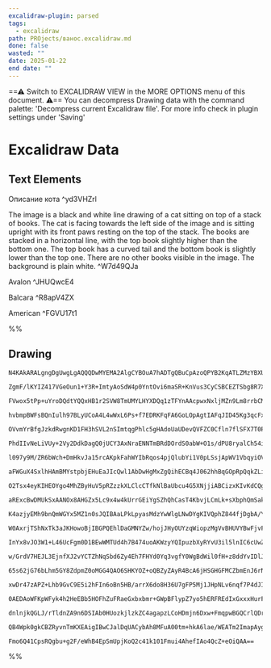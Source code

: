 ```yaml
---
excalidraw-plugin: parsed
tags:
  - excalidraw
path: PROjects/ванос.excalidraw.md
done: false
wasted: ""
date: 2025-01-22
end date: ""
---
```

==⚠  Switch to EXCALIDRAW VIEW in the MORE OPTIONS menu of this document. ⚠== You can decompress Drawing data with the command palette: 'Decompress current Excalidraw file'. For more info check in plugin settings under 'Saving'


# Excalidraw Data

## Text Elements
Описание кота ^yd3VHZrl

The image is a black and white line drawing of a cat sitting on top of a stack of books. The cat is facing towards the left side of the image and is sitting upright with its front paws resting on the top of the stack. The books are stacked in a horizontal line, with the top book slightly higher than the bottom one. The top book has a curved tail and the bottom book is slightly lower than the top one. There are no other books visible in the image. The background is plain white. ^W7d49QJa

Avalon ^JHUQwcE4

Balcara ^R8apV4ZX

American ^FGVU17t1

%%
## Drawing
```compressed-json
N4KAkARALgngDgUwgLgAQQQDwMYEMA2AlgCYBOuA7hADTgQBuCpAzoQPYB2KqATLZMzYBXUtiRoIACyhQ4zZAHoFAc0JRJQgEYA6bGwC2CgF7N6hbEcK4OCtptbErHALRY8RMpWdx8Q1TdIEfARcZgRmBShcZQUebQB2bQAWGjoghH0EDihmbgBtcDBQMBKIEm4IAHV44iSATgBFAClcVJLIWEQKqCwoNtLMbmck+IAGbQAOAFYANh5RuamJgEYA

ZgmF/lKYIZ417VGeOun1+Y3R+ImtyAoSdW4p0YntOvi6maSR+KnVus3CyCSBCEZTSbg8R7XCDWZTBbijKHMKCkNgAawQAGE2Pg2KQKgBiZYIIlE/qQTS4bCo5QooQcYhYnF4iTI6zMOC4QLZMkQABmhHw+AAyrA4RJBB4eUiUejKndJODEci0QgRTAxegJeUobTQRxwrk0MsoWwOdg1DsjaMEQCIDThHAAJLEQ2oPIAXShvPImWd3A4QkFUMI9Kw

FVwox5tPp+uYroDQdtYQQxHB1r2SVW8TmUMYLHYXDQq1zTFYnAAcpwxNxljMZn9Lm8rrbCMwACLpHqptC8ghhKGaYT0gCiwUy2XjgfwUKEcGIuC7NfiWaWqx+TwuUKIHFR/qnW7YVJT3F7+H7tp6mD6EgAKkDUIR9NEEA/mKhcKhNPhKaj3/TUBQkhqC+24vp4twcMoqBsLy76oHgUAADocKwMghlBnCoFAprQbBH5Ij+uGfmwaLMNoqB3i+CGvs

hvbmpBWFsBQnIulh97BLyUCoA4L4wWxL6Ps+f7EDRKFqFA6GoLOpAgtIAFqJID45Kg3qcFxHIUG+gRIpJmHqAgyHYXARH6dxURUuRlHEaR76BGZP4pg+HDvshki4oQRhqQQqCgdQ8nqPxjHGYOaLcUQoJQPgMCoEBoJMIZkjWIFg4yAY0H6pZ95GdZv6JW+H7YCIjDEIZuACsJyVsKl+g5a+YWyZF0U4hQTBsUl+mGThnAIJlTAvpyL4cGw0H6aQ

OVvmYrBfgJzkdRwgnKD1FH3hSVL2nSImtqgPhlc5gHAdoUaUDevQVFZC0Cfln7flSFX7T0PkhmB5AQRheHwQu3Hibps1de9BG3XxIWomRy1UZ9W10ZJ2HMaQrGmRxXE8SZ94XRVW2oRJDHSQ1/mKWob6qdk22UFp4RYxhs1ZX9gUA6ivXjbZL5045IZwW5Mmedk3m+XjgXZcD9URVFMWya16jtStVXYTV3UMwLJG5aEcGFaQxVYWV+AVaZKUy7VG

PhdIIvNeLiVUy+2Vy2DdkDagQ0jUCY3AxNraENNTmBRdDOrdS0abW+O1s/dPU8ryalCh54i8Da7R8mpABiuD6AKlqoFMUKXlAACC4WFugiM8nmEnuDnIJ59Apo8no3NPaQfpoAm062u5/gECdV5najT6LXVH5foR1gicHj36qg4G6e91GYz9QVEfh5m/kDiug1Z1GQ5S0NMSxb4IwgnFfcQvGwaZaOD3V0/Y3AMkRXzBMqSixMaWTOkMXp1PGXxp

l097y9M/ZR6bWch+DmHkvJa15rcAKpkFahWYIbRqos4pjQlubYi1V0pLSsjApWV1VbqyiOVM+OtpZpUFgbBqxsmKm0lhbLqGVrb9TsvbKqjtGaTTdsED2J9u6YJWj+da/4tqBz2kBHoh0oS4CENhAASuESOJ4+wIC3E9AAEsCCKNZtAQkKAAXy2MUUo5QJAwGIKsAAaiogAWqQfAPJOhR2gKdKEgw0DOFWDwZ4FxrRZgmEkZYbx4jGltKnZwPBsz

aFWGuX4SxlhHAmBMYstpbjEHuEaJIcQwl1AbDwHgMxZgQihECBq4J062hhBqGOpRpQqkZLiAkJJiRIAHPwv2tTmToFZChDkXI+hegFMKUUDitSpiVDKBAcoUkKjQHwJMyp0Rqg1BAYZUZhB6gNDWE0ZoLQ1mtFCdaToXT5E9Lab0ScED1ztvuFsoYXHoFwMsFZG1YyTkTLHZM3ZUC1guFMJIUxlhJBLPmTgDwgmxzzGWDglYODViNGMPxfjljHGD

O2Tsx4eyKIHEOYgo4MhZByHuV5pRZzzkXLClcCTfkNlBaUbcu4G5XNjjiABCizxKIvKdCQgA8EEAPwggAOEEAIIggAGEEALwgvLACsIKgQAXCCAD4QQAQiCCqOhQdu150A8oFSK8VUq5UKq9OHeR0zKmQDDtkROycooPAzr0Uuyhy4F0BcXAg1ry5GSrl5WuFzG4mmviGNuHLVV8qFaKiVMr5U8kkTIuRRgo7IiEGyxlqj1FgiNFoqYuj9Etg+RA

aRExcBwDMUkSxAANOx8AHGZx5Lc9x4w4kUrrGEiYgSZhQhCasT4KbvjLCmLk+sXbphQmSak3gfitFrFGD8CYMw1zxOXIUxNKqJgZLqLWPxPAol/NmBIyCFTRk1OxHUiQhJGmkmaWtVpe72nQHIF0ga3I+mCgWUM7E2pZljImYOmZby5mqkGRUZZOpVmSGeRs5uWzYA7MNXaWkBzXQei9D6c5mbHRGHwIWsxHA6iSGcE0VYGIADypAACa8dMBNAAN

K4azjyEMh9bnQmWGYx5MZ1n0sJQIBAaLPkLpyasMdzYwWlgLNwDYgKIVQphZ844fjDgbA/YYlFwRSUqQxbaQcG0cXjnxSxpusdiULg4/48l8TpjZjqMoncBLtM0sPOiD5p5zyx3LRIAAQgQPA5BFXKoqC5/AbnWi6uyBHKN3A8mTEiasWJxwF0rFyf5qApqU4WvZVeJ1FQ7W2iLuYR1uduiVyhNXAh+o64fM9c3b1HBfUd2c65zkfmylSLYLI1gQ

W0AxrjTShNxTk3aJKHowoBjIBGPQEhlDaGMNYZw/hojJHyOUYzqWiopzMgVvBHUVYBwFjvF+b8qYWS6zNqGFmZYLw8kNqSKMcLMxRixP7fKbgIw1t1CWB4ngIwvHhdnZ1tO8TtA/OXbEtd/zN2wijhB6p6I2kEk0FDnkPsBEMnPd0K97Ib29JOf0h9v6n0jJfSqN9UzeA7vmT+8UWPHlrLjPCTZG8wNWgg/s50MHjmx0WwhizwYbnhh4Ix4gQGtO

InYx8vJO3W1+L46UcFgm0D1BEwWMTUd4h7B474uoAKWzyYQIpuzbXyRYvU3il5lnIC6cUwZ748TVhzF8Yk+N5m+e2iZTZll9nSiFSRAYNsC5WhoH60a+DEPvcAiqV+gkbYkih9D2SUo/JBQEizm2OPcfI+QHK5kf36B8TxCzpnzPEBA86IBL12OKeHGAAoQQAAiC8sACIgsrADSILnnr6bY6DYgPHAA4mYgAqv4qADy5tdBZE420lbO0HD+L8d4o

w/GrdV7HEJL3EjnfXJ2vYCTZhNqSbd6Zy4Eh7FHYd0Yq3vgfY0WgBdWil0fH+z8ddYvIDlJB4TzECOD0NOPSplpWK0+XrZN0vFod0fE6aik6P546Kg45E7qiPqSj/p+CAbMafJU7mg06fK7K2j06HJoCwYnLwYXIQDDaoboaYbYZ4aEbEZkYUZUYc4SC4CrDc686XKsZLIC5LgK6PbLBcYy7ApWi34MACYVhVhRx1hdoq5/DIodgKYcZa6YpqZjj

65s62jG76bLhm5GY8ZdpmZ0oMGG4QAO6SHKYOZ+oQBZyZAyR4BcA6jHSGHGFMCZbmEnJ6rNaoAhYJKRIRbxIeKxLr7M4JxJwJZoClIGHJbZYSBpb8akAOr4ApYsi5a2j5a7RMAeoMqlAtw+r4CeYSDWGmHWBhr1aNb6pYSkCxpmYIBqKfZHbdZgCF5FAZoVBNAqId4NAUDYDDgpB95lqD6xzD4zCTC5I/JJBzBZgvZ7bBJDCdprYeJL5drsFrjDG

xwDr47zAPZ+Lhb9GvC9E5i2hFIn6oBn5HB/arrX6do8H36U7gFP5Mj1JHpNLv6nqf7P4dJI6/63po73qAFLLAFnGgHTKP4Y4k7QG2i6hwEU5GiIHbK057JQYM5HJwZnK4H4GjZEETakHTYUHs40bhitEAlYr0ElZvLMGn4K5vB1AQgQYS5cGfK/KcGQoCHBaPZjqxKA5q7iEa56GsrSEjiyETjyE6Zzh6YfKm5LBGaXCtoaHclWbMropslJYqpGH

0AEDAoWFKpWFyk4h2HeEBb5HOFhZuFRaeGxbxbmr+GWpBFlypZ7yo5hERFREdIxGxxxHurFZJGQApHlZpHKnylqmlDhoNaRrRqFHa46EdbbHlGpo9bgBM7QhwBwAih6bcAGLQBAhLYhHFJbAMCEAIAUAua3EbRf74i8j5kFn9AQCqw9KOg9D6AihjK5mv7XEu4iClnllZm+x3EXEsiPEo5Fkll4plkZDxwAGQGY7/F1mkANkZCVm46b4E6FDFn1n

dnlnjkQGLJ/rTldnZA9n6DSIAb0HUozkjlzkZC4agapzLCoHDmjn6Dxw+FmqpwBGQCrlQDrmXkamOHzCpn3nrnKrWk6HmmdmzlrnzlRDhFZwjlMRAi4COmEq7nnnDj0jAUoiAQhCZqcjwW/l7n/kZBwVMQ3jzYSB+xFnMDYAoiCjFpWjzDJDvAzALo8b1ATrW4CCEXYj4AEbcAK7PAIq1jxC/IrCdqpmeQGBxnpYECxrwjJBporl/kPnlmblPLwE

QB4Wpk0gkCBZRyvnTmKXEAigIBwCJalDqUACybAh8MFuA00tm+hkA6lae/WEATm2ImapAygFIAAFHsPEH5K5e5f4n5OMFMAAJQ8iyLKCBicgVAOXOWroIi8A8buXRWoA+X+ViVnl4oLkICHkSScAG6pks6yKhgySQQCWxxZAmXBAfKtZ5ZEDaUtb+lQjF7cBlXNxSKgR1X+mJXOmaAABWCA2AOQQo5WcABlRl5WplTubW0I3VhAjAN4JEtiAeDmO

Fmo6Q41CpsRQgbu+g2F/eWhB4EpSmUpjKoQ2c41k101Fmui4AhefIAo4QcZ+eOiQAA==
```
%%